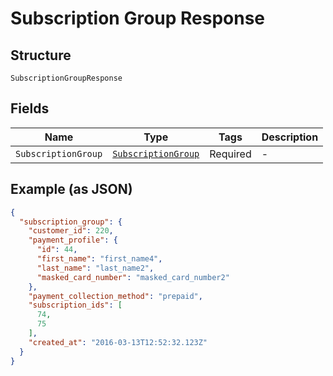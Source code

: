 
# Subscription Group Response

## Structure

`SubscriptionGroupResponse`

## Fields

| Name | Type | Tags | Description |
|  --- | --- | --- | --- |
| `SubscriptionGroup` | [`SubscriptionGroup`](../../doc/models/subscription-group.md) | Required | - |

## Example (as JSON)

```json
{
  "subscription_group": {
    "customer_id": 220,
    "payment_profile": {
      "id": 44,
      "first_name": "first_name4",
      "last_name": "last_name2",
      "masked_card_number": "masked_card_number2"
    },
    "payment_collection_method": "prepaid",
    "subscription_ids": [
      74,
      75
    ],
    "created_at": "2016-03-13T12:52:32.123Z"
  }
}
```

